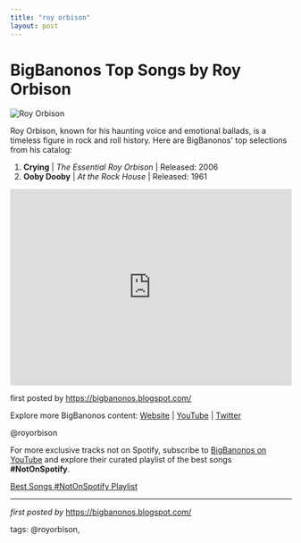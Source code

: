 ```yaml
---
title: "roy orbison"
layout: post
---
```

<h1>BigBanonos Top Songs by Roy Orbison</h1>
<img alt="Roy Orbison" src="https://i.ytimg.com/vi/qLC9o_unLq4/maxresdefault.jpg" /> <p>Roy Orbison, known for his haunting voice and emotional ballads, is a timeless figure in rock and roll history. Here are BigBanonos' top selections from his catalog:</p> <ol> <li><strong>Crying</strong> | <em>The Essential Roy Orbison</em> | Released: 2006</li> <li><strong>Ooby Dooby</strong> | <em>At the Rock House</em> | Released: 1961</li>
</ol> <div> <iframe src="https://open.spotify.com/embed/playlist/2nrPMJAAe5k9nuLKVWxdII?utm_source=generator" width="100%" height="352" frameBorder="0" allowfullscreen="" allow="autoplay; clipboard-write; encrypted-media; fullscreen; picture-in-picture" loading="lazy"></iframe>
</div> <p>first posted by <a href="https://bigbanonos.blogspot.com/">https://bigbanonos.blogspot.com/</a></p> <div> <p>Explore more BigBanonos content: <a href="https://bigbanonos.blogspot.com/">Website</a> | <a href="https://www.youtube.com/@BigBanonos">YouTube</a> | <a href="https://x.com/bigbanonos">Twitter</a></p>
</div> <!--Tags-->
<p>@royorbison</p>


<!--Subscribe and Playlist Links-->
<div>
    <p>For more exclusive tracks not on Spotify, subscribe to <a href="https://www.youtube.com/@BigBanonos" target="_blank">BigBanonos on YouTube</a> and explore their curated playlist of the best songs <strong>#NotOnSpotify</strong>.</p>
    <p><a href="https://www.youtube.com/playlist?list=PLtuNtuTatqI0kFahUCbtbfenC_ET5O_tr" target="_blank">Best Songs #NotOnSpotify Playlist<br /></a></p></div>

<hr />

<p><em>first posted by</em> <a href="https://bigbanonos.blogspot.com/" rel="noopener" target="_new">https://bigbanonos.blogspot.com/</a></p>

<p>tags: @royorbison,</p>
